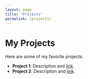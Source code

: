 ```yaml
---
layout: page
title: "Projects"
permalink: /projects/
---
```


# My Projects
Here are some of my favorite projects:
- **Project 1**: Description and [link](#).
- **Project 2**: Description and [link](#).